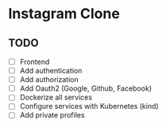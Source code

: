 # Instagram Clone

## TODO
- [ ] Frontend
- [ ] Add authentication
- [ ] Add authorization
- [ ] Add Oauth2 (Google, Github, Facebook)
- [ ] Dockerize all services
- [ ] Configure services with Kubernetes (kind)
- [ ] Add private profiles
